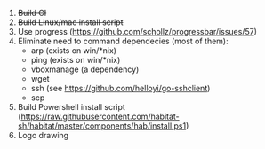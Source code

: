 1. <s>Build CI</s>
2. <s>Build Linux/mac install script</s>
3. Use progress (https://github.com/schollz/progressbar/issues/57) 
4. Eliminate need to command dependecies (most of them):
    * arp   (exists on win/*nix)
    * ping  (exists on win/*nix)
    * vboxmanage (a dependency)
    * wget
    * ssh		(see https://github.com/helloyi/go-sshclient)
    * scp
2. Build Powershell install script (https://raw.githubusercontent.com/habitat-sh/habitat/master/components/hab/install.ps1)
5. Logo drawing

